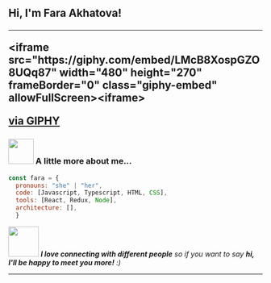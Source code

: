 <h2> Hi, I'm Fara Akhatova!
<hr />
&lt;iframe src="https://giphy.com/embed/LMcB8XospGZO8UQq87" width="480" height="270" frameBorder="0" class="giphy-embed" allowFullScreen>&lt;iframe><p><a href="https://giphy.com/gifs/Pluralsight-girl-woman-pluralsight-LMcB8XospGZO8UQq87">via GIPHY</a></p>




### <img src="https://media.giphy.com/media/VgCDAzcKvsR6OM0uWg/giphy.gif" width="50"> A little more about me...  


```javascript
const fara = {
  pronouns: "she" | "her",
  code: [Javascript, Typescript, HTML, CSS],
  tools: [React, Redux, Node],
  architecture: [],
  }
```

<img src="https://media.giphy.com/media/LnQjpWaON8nhr21vNW/giphy.gif" width="60"> <em><b>I love connecting with different people</b> so if you want to say <b>hi, I'll be happy to meet you more!</b> :)</em>

---
